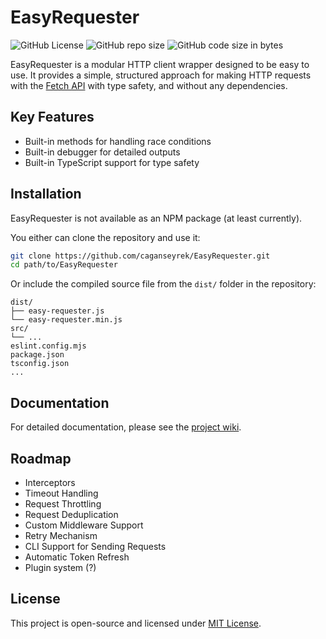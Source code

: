 # EasyRequester

![GitHub License](https://img.shields.io/github/license/caganseyrek/EasyRequester)
![GitHub repo size](https://img.shields.io/github/repo-size/caganseyrek/EasyRequester)
![GitHub code size in bytes](https://img.shields.io/github/languages/code-size/caganseyrek/EasyRequester)

EasyRequester is a modular HTTP client wrapper designed to be easy to use. It provides a simple, structured approach for making HTTP requests with the [Fetch API](https://developer.mozilla.org/en-US/docs/Web/API/Fetch_API) with type safety, and without any dependencies.

## Key Features

- Built-in methods for handling race conditions
- Built-in debugger for detailed outputs
- Built-in TypeScript support for type safety

## Installation

EasyRequester is not available as an NPM package (at least currently).

You either can clone the repository and use it:

```bash
git clone https://github.com/caganseyrek/EasyRequester.git
cd path/to/EasyRequester
```

Or include the compiled source file from the `dist/` folder in the repository:

```plaintext
dist/
├── easy-requester.js
└── easy-requester.min.js
src/
└── ...
eslint.config.mjs
package.json
tsconfig.json
...
```

## Documentation

For detailed documentation, please see the [project wiki](https://github.com/caganseyrek/EasyRequester/wiki).

## Roadmap

- Interceptors
- Timeout Handling
- Request Throttling
- Request Deduplication
- Custom Middleware Support
- Retry Mechanism
- CLI Support for Sending Requests
- Automatic Token Refresh
- Plugin system (?)

## License

This project is open-source and licensed under [MIT License](https://github.com/caganseyrek/EasyRequester/blob/main/LICENSE).
